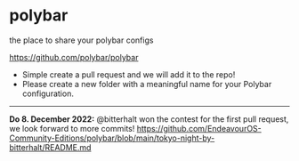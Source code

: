# polybar
the place to share your polybar configs

https://github.com/polybar/polybar

* Simple create a pull request and we will add it to the repo!
* Please create a new folder with a meaningful name for your Polybar configuration.

---

**Do 8. December 2022:**
@bitterhalt won the contest for the first pull request, we look forward to more commits!
https://github.com/EndeavourOS-Community-Editions/polybar/blob/main/tokyo-night-by-bitterhalt/README.md

